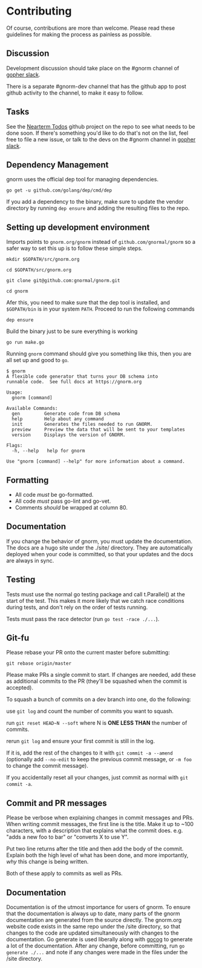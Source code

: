 # Contributing

Of course, contributions are more than welcome. Please read these guidelines for making the process as painless as possible.

## Discussion

Development discussion should take place on the #gnorm channel of [gopher
slack](https://gophers.slack.com/).

There is a separate #gnorm-dev channel that has the github app to post github activity to the channel, to make it easy to follow.

## Tasks

See the [Nearterm Todos](https://github.com/gnormal/gnorm/projects/1) github
project on the repo to see what needs to be done soon.  If there's something
you'd like to do that's not on the list, feel free to file a new issue, or talk
to the devs on the #gnorm channel in [gopher slack](https://gophers.slack.com/).

## Dependency Management

gnorm uses the official dep tool for managing dependencies.

`go get -u github.com/golang/dep/cmd/dep`

If you add a dependency to the binary, make sure to update the vendor directory by running `dep ensure` and adding the resulting files to the repo.

## Setting up development environment

Imports points to `gnorm.org/gnorm` instead of `github.com/gnormal/gnorm` so a safer way to set this up is to follow these simple steps.

```shell
mkdir $GOPATH/src/gnorm.org

cd $GOPATH/src/gnorm.org

git clone git@github.com:gnormal/gnorm.git

cd gnorm 
```

Afer this, you need to make sure that the dep tool is installed, and `$GOPATH/bin` is in your system `PATH`. Proceed to run the following commands

```shell
dep ensure
```

Build the binary just to be sure everything is working

```
go run make.go
```

Running `gnorm` command should give you something like this, then you are all set up and good to `go`.

```
$ gnorm
A flexible code generator that turns your DB schema into
runnable code.  See full docs at https://gnorm.org

Usage:
  gnorm [command]

Available Commands:
  gen         Generate code from DB schema
  help        Help about any command
  init        Generates the files needed to run GNORM.
  preview     Preview the data that will be sent to your templates
  version     Displays the version of GNORM.

Flags:
  -h, --help   help for gnorm

Use "gnorm [command] --help" for more information about a command.
```

## Formatting

- All code *must* be go-formatted.
- All code *must* pass go-lint and go-vet.
- Comments *should* be wrapped at column 80.

## Documentation

If you change the behavior of gnorm, you must update the documentation.  The
docs are a hugo site under the ./site/ directory.  They are automatically
deployed when your code is committed, so that your updates and the docs are
always in sync.

## Testing

Tests must use the normal go testing package and call t.Parallel() at the start
of the test.  This makes it more likely that we catch race conditions during
tests, and don't rely on the order of tests running.

Tests must pass the race detector (run `go test -race ./...`).

## Git-fu

Please rebase your PR onto the current master before submitting:

`git rebase origin/master`

Please make PRs a single commit to start.  If changes are needed, add these as additional commits to the PR (they'll be squashed when the commit is accepted).

To squash a bunch of commits on a dev branch into one, do the following:

use `git log` and count the number of commits you want to squash.

run `git reset HEAD~N --soft` where N is __ONE LESS THAN__ the number of commits.

rerun `git log` and ensure your first commit is still in the log.  

If it is, add the rest of the changes to it with `git commit -a --amend` (optionally add `--no-edit` to keep the previous commit message, or `-m foo` to change the commit message).

If you accidentally reset all your changes, just commit as normal with `git
commit -a`.

## Commit and PR messages

Please be verbose when explaining changes in commit messages and PRs.  When writing commit messages, the first line is the title.  Make it up to ~100 characters, with a description that explains what the commit does. e.g. "adds a new foo to bar" or "converts X to use Y".

Put two line returns after the title and then add the body of the commit.  Explain both the high level of what has been done, and more importantly, *why* this change is being written.

Both of these apply to commits as well as PRs.

## Documentation

Documentation is of the utmost importance for users of gnorm. To ensure that the documentation is always up to date, many parts of the gnorm documentation are generated from the source directly.  The gnorm.org website code exists in the same repo under the /site directory, so that changes to the code are updated simultaneously with changes to the documentation.  Go generate is used liberally along with [gocog](https://github.com/natefinch/gocog) to generate a lot of the documentation.  After any change, before committing, run `go generate ./...` and note if any changes were made in the files under the /site directory.

